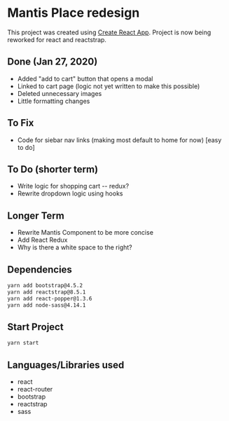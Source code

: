 # Mantis Place redesign

This project was created using [Create React App](https://github.com/facebook/create-react-app). Project is now being reworked for react and reactstrap.

## Done (Jan 27, 2020)

- Added "add to cart" button that opens a modal
- Linked to cart page (logic not yet written to make this possible)
- Deleted unnecessary images
- Little formatting changes

## To Fix

- Code for siebar nav links (making most default to home for now) [easy to do]

## To Do (shorter term)

- Write logic for shopping cart -- redux?
- Rewrite dropdown logic using hooks

## Longer Term

- Rewrite Mantis Component to be more concise
- Add React Redux
- Why is there a white space to the right?

## Dependencies

```bash
yarn add bootstrap@4.5.2
yarn add reactstrap@8.5.1
yarn add react-popper@1.3.6
yarn add node-sass@4.14.1
```

## Start Project

```bash
yarn start
```

## Languages/Libraries used

- react
- react-router
- bootstrap
- reactstrap
- sass
